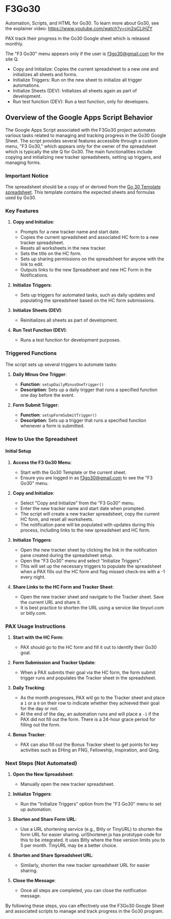 # F3Go30
Automation, Scripts, and HTML for Go30.
To learn more about Go30, see the explainer video: https://www.youtube.com/watch?v=cjn2qCLiHZY

PAX track their progress in the Go30 Google sheet which is released monthly.

The "F3 Go30" menu appears only if the user is f3go30@gmail.com for the site Q.
 * Copy and Initialize: Copies the current spreadsheet to a new one and initializes all sheets and forms.
 * Initialize Triggers: Run on the new sheet to initialize all trigger automations.
 * Initialize Sheets (DEV): Initializes all sheets again as part of development.
 * Run test function (DEV): Run a test function, only for developers.

## Overview of the Google Apps Script Behavior

The Google Apps Script associated with the F3Go30 project automates various tasks related to managing and tracking progress in the Go30 Google Sheet. The script provides several features accessible through a custom menu, "F3 Go30," which appears only for the owner of the spreadsheet which is typically the site Q for Go30. The main functionalities include copying and initializing new tracker spreadsheets, setting up triggers, and managing forms.

### Important Notice

The spreadsheet should be a copy of or derived from the [Go 30 Template spreadsheet](https://docs.google.com/spreadsheets/d/1XLAYCSSeNBLvA2JTfhFWoZkKgsmizoUvsNk6CJtot7U/edit?usp=sharing). This template contains the expected sheets and formulas used by Go30.

### Key Features

1. **Copy and Initialize**:
   - Prompts for a new tracker name and start date.
   - Copies the current spreadsheet and associated HC form to a new tracker spreadsheet.
   - Resets all worksheets in the new tracker.
   - Sets the title on the HC form.
   - Sets up sharing permissions on the spreadsheet for anyone with the link to edit.
   - Outputs links to the new Spreadsheet and new HC Form in the Notifications.

2. **Initialize Triggers**:
   - Sets up triggers for automated tasks, such as daily updates and populating the spreadsheet based on the HC form submissions.

3. **Initialize Sheets (DEV)**:
   - Reinitializes all sheets as part of development.

4. **Run Test Function (DEV)**:
   - Runs a test function for development purposes.

### Triggered Functions

The script sets up several triggers to automate tasks:

1. **Daily Minus One Trigger**:
   - **Function**: `setupDailyMinusOneTrigger()`
   - **Description**: Sets up a daily trigger that runs a specified function one day before the event.

2. **Form Submit Trigger**:
   - **Function**: `setupFormSubmitTrigger()`
   - **Description**: Sets up a trigger that runs a specified function whenever a form is submitted.

### How to Use the Spreadsheet

#### Initial Setup

1. **Access the F3 Go30 Menu**:
   - Start with the Go30 Template or the current sheet.
   - Ensure you are logged in as f3go30@gmail.com to see the "F3 Go30" menu.

2. **Copy and Initialize**:
   - Select "Copy and Initialize" from the "F3 Go30" menu.
   - Enter the new tracker name and start date when prompted.
   - The script will create a new tracker spreadsheet, copy the current HC form, and reset all worksheets.
   - The notification pane will be populated with updates during this process, including links to the new spreadsheet and HC form.

3. **Initialize Triggers**:
   - Open the new tracker sheet by clicking the link in the notification pane created during the spreadsheet setup.
   - Open the "F3 Go30" menu and select "Initialize Triggers".
   - This will set up the necessary triggers to populate the spreadsheet when a PAX fills out the HC form and flag missed check-ins with a -1 every night.

4. **Share Links to the HC Form and Tracker Sheet**:
   - Open the new tracker sheet and navigate to the Tracker sheet. Save the current URL and share it.
   - It is best practice to shorten the URL using a service like tinyurl.com or bitly.com.

### PAX Usage Instructions

1. **Start with the HC Form**:
   - PAX should go to the HC form and fill it out to identify their Go30 goal.

2. **Form Submission and Tracker Update**:
   - When a PAX submits their goal via the HC form, the form submit trigger runs and populates the Tracker sheet in the spreadsheet.

3. **Daily Tracking**:
   - As the month progresses, PAX will go to the Tracker sheet and place a `1` or a `0` on their row to indicate whether they achieved their goal for the day or not.
   - At the end of the day, an automation runs and will place a `-1` if the PAX did not fill out the form. There is a 24-hour grace period for filling out the form.

4. **Bonus Tracker**:
   - PAX can also fill out the Bonus Tracker sheet to get points for key activities such as EHing an FNG, Fellowship, Inspiration, and Qing.

### Next Steps (Not Automated)

1. **Open the New Spreadsheet**:
   - Manually open the new tracker spreadsheet.

2. **Initialize Triggers**:
   - Run the "Initialize Triggers" option from the "F3 Go30" menu to set up automation.

3. **Shorten and Share Form URL**:
   - Use a URL shortening service (e.g., Bitly or TinyURL) to shorten the form URL for easier sharing.  urlShortener.js has prototype code for this to be integrated.  It uses Bitly where the free version limits you to 5 per month.  TinyURL may be a better choice.

4. **Shorten and Share Spreadsheet URL**:
   - Similarly, shorten the new tracker spreadsheet URL for easier sharing.

5. **Close the Message**:
   - Once all steps are completed, you can close the notification message.

By following these steps, you can effectively use the F3Go30 Google Sheet and associated scripts to manage and track progress in the Go30 program.
